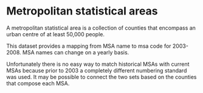 Metropolitan statistical areas
==============================

A metropolitan statistical area is a collection of counties that encompass an urban centre of at least 50,000 people.

This dataset provides a mapping from MSA name to msa code for 2003-2008.  MSA names can change on a yearly basis.

Unfortunately there is no easy way to match historical MSAs with current MSAs because prior to 2003 a completely different numbering standard was used.  It may be possible to connect the two sets based on the counties that compose each MSA.